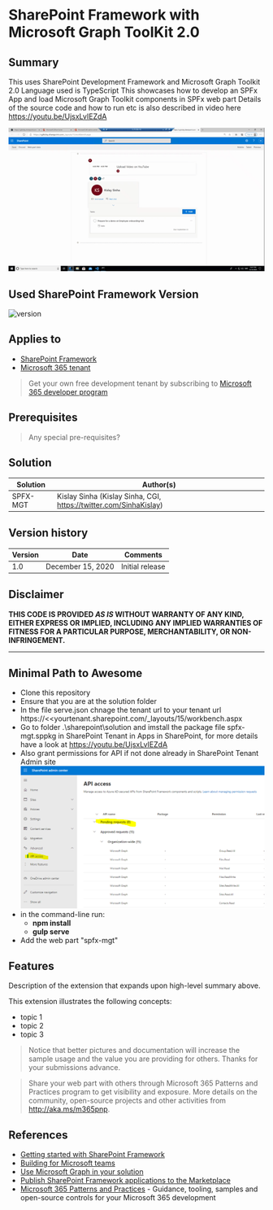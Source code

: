 # SharePoint Framework with Microsoft Graph ToolKit 2.0

## Summary

This uses SharePoint Development Framework and Microsoft Graph Toolkit 2.0
Language used is TypeScript
This showcases how to develop an SPFx App and load Microsoft Graph Toolkit components in SPFx web part
Details of the source code and how to run etc is also described in video here https://youtu.be/UjsxLvIEZdA


![](Hnet-image.gif)

## Used SharePoint Framework Version

![version](https://img.shields.io/badge/version-1.11-green.svg)

## Applies to

- [SharePoint Framework](https://aka.ms/spfx)
- [Microsoft 365 tenant](https://docs.microsoft.com/en-us/sharepoint/dev/spfx/set-up-your-developer-tenant)

> Get your own free development tenant by subscribing to [Microsoft 365 developer program](http://aka.ms/o365devprogram)

## Prerequisites

> Any special pre-requisites?

## Solution

Solution|Author(s)
--------|---------
SPFX-MGT | Kislay Sinha (Kislay Sinha, CGI, https://twitter.com/SinhaKislay)

## Version history

Version|Date|Comments
-------|----|--------
1.0|December 15, 2020|Initial release

## Disclaimer

**THIS CODE IS PROVIDED *AS IS* WITHOUT WARRANTY OF ANY KIND, EITHER EXPRESS OR IMPLIED, INCLUDING ANY IMPLIED WARRANTIES OF FITNESS FOR A PARTICULAR PURPOSE, MERCHANTABILITY, OR NON-INFRINGEMENT.**

---

## Minimal Path to Awesome

- Clone this repository
- Ensure that you are at the solution folder
- In the file serve.json chnage the tenant url to your tenant url https://<<yourtenant.sharepoint.com/_layouts/15/workbench.aspx
- Go to folder .\sharepoint\solution and imstall the package file spfx-mgt.sppkg in SharePoint Tenant in Apps in SharePoint, for more details have a look at https://youtu.be/UjsxLvIEZdA
- Also grant permissions for API if not done already in SharePoint Tenant Admin site
![](APIAccess.png)
- in the command-line run:
  - **npm install**
  - **gulp serve**
- Add the web part "spfx-mgt" 

## Features

Description of the extension that expands upon high-level summary above.

This extension illustrates the following concepts:

- topic 1
- topic 2
- topic 3

> Notice that better pictures and documentation will increase the sample usage and the value you are providing for others. Thanks for your submissions advance.

> Share your web part with others through Microsoft 365 Patterns and Practices program to get visibility and exposure. More details on the community, open-source projects and other activities from http://aka.ms/m365pnp.

## References

- [Getting started with SharePoint Framework](https://docs.microsoft.com/en-us/sharepoint/dev/spfx/set-up-your-developer-tenant)
- [Building for Microsoft teams](https://docs.microsoft.com/en-us/sharepoint/dev/spfx/build-for-teams-overview)
- [Use Microsoft Graph in your solution](https://docs.microsoft.com/en-us/sharepoint/dev/spfx/web-parts/get-started/using-microsoft-graph-apis)
- [Publish SharePoint Framework applications to the Marketplace](https://docs.microsoft.com/en-us/sharepoint/dev/spfx/publish-to-marketplace-overview)
- [Microsoft 365 Patterns and Practices](https://aka.ms/m365pnp) - Guidance, tooling, samples and open-source controls for your Microsoft 365 development

